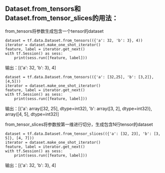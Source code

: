 
## Dataset.from_tensors和Dataset.from_tensor_slices的用法：

from_tensors将参数生成包含一个tensor的dataset
```
dataset = tf.data.Dataset.from_tensors(({'a': 32, 'b': 3}, 4))
iterator = dataset.make_one_shot_iterator()
feature, label = iterator.get_next()
with tf.Session() as sess:
    print(sess.run([feature, label]))
```
输出：[{'a': 32, 'b': 3}, 4]

```
dataset = tf.data.Dataset.from_tensors(({'a': [32,25], 'b': [3,2]}, [4,5]))
iterator = dataset.make_one_shot_iterator()
feature, label = iterator.get_next()
with tf.Session() as sess:
    print(sess.run([feature, label]))
```
输出：[{'a': array([32, 25], dtype=int32), 'b': array([3, 2], dtype=int32)}, array([4, 5], dtype=int32)]


from_tensor_slices将参数按第一维进行切分，生成包含N行tensor的dataset
```
dataset = tf.data.Dataset.from_tensor_slices(({'a': [32, 23], 'b': [3, 5]}, [4, 7]))
iterator = dataset.make_one_shot_iterator()
feature, label = iterator.get_next()
with tf.Session() as sess:
    print(sess.run([feature, label]))
```
输出：[{'a': 32, 'b': 3}, 4]

